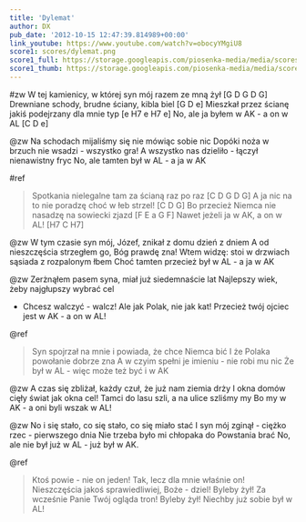 ```yaml
---
title: 'Dylemat'
author: DX
pub_date: '2012-10-15 12:47:39.814989+00:00'
link_youtube: https://www.youtube.com/watch?v=obocyYMgiU8
score1: scores/dylemat.png
score1_full: https://storage.googleapis.com/piosenka-media/media/scores/dylemat.png
score1_thumb: https://storage.googleapis.com/piosenka-media/media/scores/dylemat.png.180x0_q85_upscale.jpg
---
```


#zw
W tej kamienicy, w której syn mój razem ze mną żył [G D G D G]
Drewniane schody, brudne ściany, kibla biel [G D e]
Mieszkał przez ścianę jakiś podejrzany dla mnie typ [e H7 e H7 e]
No, ale ja byłem w AK - a on w AL [C D e]

@zw
Na schodach mijaliśmy się nie mówiąc sobie nic
Dopóki noża w brzuch nie wsadzi - wszystko gra!
A wszystko nas dzieliło - łączył nienawistny fryc
No, ale tamten był w AL - a ja w AK

#ref
>Spotkania nielegalne tam za ścianą raz po raz [C D G D G]
>A ja nic na to nie poradzę choć w łeb strzel! [C D G]
>Bo przecież Niemca nie nasadzę na sowiecki zjazd [F E a G F]
>Nawet jeżeli ja w AK, a on w AL! [H7 C H7]

@zw
W tym czasie syn mój, Józef, znikał z domu dzień z dniem
A od nieszczęścia strzegłem go, Bóg prawdę zna!
Wtem widzę: stoi w drzwiach sąsiada z rozpalonym łbem
Choć tamten przecież był w AL - a ja w AK

@zw
Zerżnąłem pasem syna, miał już siedemnaście lat
Najlepszy wiek, żeby najgłupszy wybrać cel
- Chcesz walczyć - walcz! Ale jak Polak, nie jak kat!
Przecież twój ojciec jest w AK - a on w AL!

@ref
>Syn spojrzał na mnie i powiada, że chce Niemca bić
>I że Polaka powołanie dobrze zna
>A w czyim spełni je imieniu - nie robi mu nic
>Że był w AL - więc może też być i w AK

@zw
A czas się zbliżał, każdy czuł, że już nam ziemia drży
I okna domów cięły świat jak okna cel!
Tamci do lasu szli, a na ulice szliśmy my
Bo my w AK - a oni byli wszak w AL!

@zw
No i się stało, co się stało, co się miało stać
I syn mój zginął - ciężko rzec - pierwszego dnia
Nie trzeba było mi chłopaka do Powstania brać
No, ale nie był już w AL - już był w AK.

@ref
>Ktoś powie - nie on jeden! Tak, lecz dla mnie właśnie on!
>Nieszczęścia jakoś sprawiedliwiej, Boże - dziel!
>Byleby żył! Za wcześnie Panie Twój ogląda tron!
>Byleby żył! Niechby już sobie był w AL!